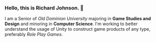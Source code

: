 ### Hello, this is Richard Johnson. 👋

I am a Senior of *Old Dominion University* majoring in **Game Studies and Design** and minoring in **Computer Science**. 
I'm working to better understand the usage of Unity to construct game products of any type, preferably *Role Play Games*.



<!--
**csrjohn027/csrjohn027** is a ✨ _special_ ✨ repository because its `README.md` (this file) appears on your GitHub profile.

Here are some ideas to get you started:

- 🔭 I’m currently working on ...
- 🌱 I’m currently learning ...
- 👯 I’m looking to collaborate on ...
- 🤔 I’m looking for help with ...
- 💬 Ask me about ...
- 📫 How to reach me: ...
- 😄 Pronouns: ...
- ⚡ Fun fact: ...
-->
